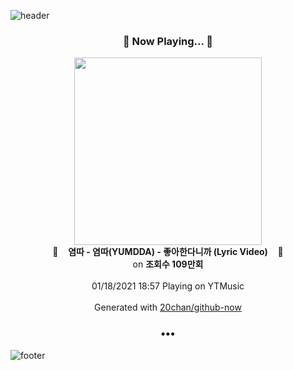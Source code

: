 ![header](https://capsule-render.vercel.app/api?type=wave&height=170&section=header&text=Hi.%20I'm%20SHIFT&fontColor=090707&fontAlignX=45&fontAlignY=65&fontSize=100)

<h3 align="center">🎵 Now Playing... 🎵</h3>
<p align="center">
  <a href="https://music.youtube.com/channel/UCyS1jT2cQS4JOMk6e6UIWHQ">
    <img width="300" src="https://i.ytimg.com/vi/DN-brUZElEE/sddefault.jpg?sqp=-oaymwEWCJADEOEBIAQqCghqEJQEGHgg6AJIWg&rs">
  </a>
  <br>
  🎵&nbsp&nbsp&nbsp <b>염따 - 염따(YUMDDA) - 좋아한다니까 (Lyric Video)</b> &nbsp&nbsp&nbsp🎵
  <br>
  on <b>조회수 109만회</b>
  
  <br />
  <br />
  01/18/2021 18:57 Playing on YTMusic
  <br />
  <br />
  Generated with <a href="https://github.com/20chan/github-now">20chan/github-now</a>
</p>

<h3 align="center">•••</h3>

![footer](https://capsule-render.vercel.app/api?type=wave&height=150&section=footer)
